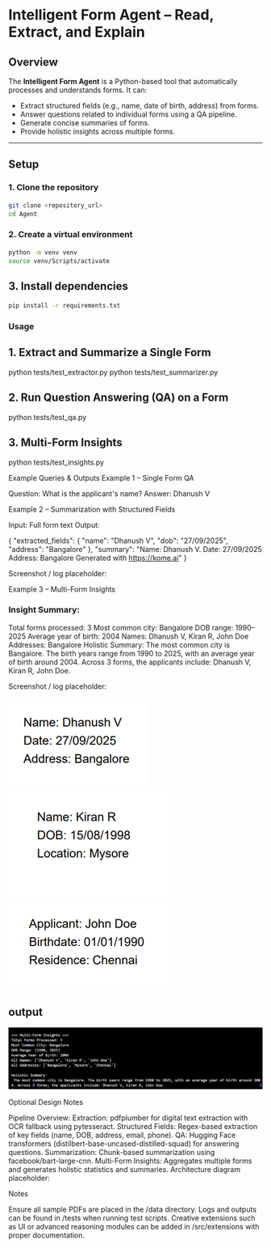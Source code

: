 # Intelligent Form Agent – Read, Extract, and Explain

## Overview
The **Intelligent Form Agent** is a Python-based tool that automatically processes and understands forms. It can:  
- Extract structured fields (e.g., name, date of birth, address) from forms.  
- Answer questions related to individual forms using a QA pipeline.  
- Generate concise summaries of forms.  
- Provide holistic insights across multiple forms.

---

## Setup

### 1. Clone the repository
```bash
git clone <repository_url>
cd Agent
```
### 2. Create a virtual environment
```bash
python -m venv venv
source venv/Scripts/activate
```
## 3. Install dependencies
``` bash
pip install -r requirements.txt
```
### Usage
## 1. Extract and Summarize a Single Form
python tests/test_extractor.py
python tests/test_summarizer.py

## 2. Run Question Answering (QA) on a Form
python tests/test_qa.py

## 3. Multi-Form Insights
python tests/test_insights.py

Example Queries & Outputs
Example 1 – Single Form QA

Question: What is the applicant's name?
Answer: Dhanush V

Example 2 – Summarization with Structured Fields

Input: Full form text
Output:

{
  "extracted_fields": {
    "name": "Dhanush V",
    "dob": "27/09/2025",
    "address": "Bangalore"
  },
  "summary": "Name: Dhanush V. Date: 27/09/2025 Address: Bangalore Generated with https://kome.ai"
}


Screenshot / log placeholder:


Example 3 – Multi-Form Insights

### Insight Summary:

Total forms processed: 3
Most common city: Bangalore
DOB range: 1990–2025
Average year of birth: 2004
Names: Dhanush V, Kiran R, John Doe
Addresses: Bangalore
Holistic Summary:
The most common city is Bangalore. The birth years range from 1990 to 2025, with an average year of birth around 2004. Across 3 forms, the applicants include: Dhanush V, Kiran R, John Doe.

Screenshot / log placeholder:

![Alt text](./data/image.png)
![Alt text](./data/image1.png)
![Alt text](./data/image2.png)

## output
![Alt text](./data/multi-form-insights.png)


Optional Design Notes

Pipeline Overview:
Extraction: pdfplumber for digital text extraction with OCR fallback using pytesseract.
Structured Fields: Regex-based extraction of key fields (name, DOB, address, email, phone).
QA: Hugging Face transformers (distilbert-base-uncased-distilled-squad) for answering questions.
Summarization: Chunk-based summarization using facebook/bart-large-cnn.
Multi-Form Insights: Aggregates multiple forms and generates holistic statistics and summaries.
Architecture diagram placeholder:


Notes

Ensure all sample PDFs are placed in the /data directory.
Logs and outputs can be found in /tests when running test scripts.
Creative extensions such as UI or advanced reasoning modules can be added in /src/extensions with proper documentation.
